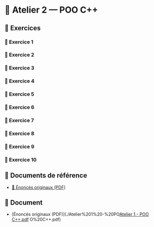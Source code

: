 # 🧩 Atelier 2 — POO C++

## 📘 Exercices
### 🔹 Exercice 1
### 🔹 Exercice 2
### 🔹 Exercice 3
### 🔹 Exercice 4
### 🔹 Exercice 5
### 🔹 Exercice 6
### 🔹 Exercice 7
### 🔹 Exercice 8
### 🔹 Exercice 9
### 🔹 Exercice 10



## 📂 Documents de référence
- [📑 Énoncés originaux (PDF)](https://github.com/user-attachments/files/22846114/Atelier.1.-.POO.C%2B%2B.pdf)


## 📄 Document
- [Énoncés originaux (PDF)](./Atelier%201%20-%20PO[Atelier 1 - POO C++.pdf](https://github.com/user-attachments/files/22846114/Atelier.1.-.POO.C%2B%2B.pdf)
O%20C++.pdf)

